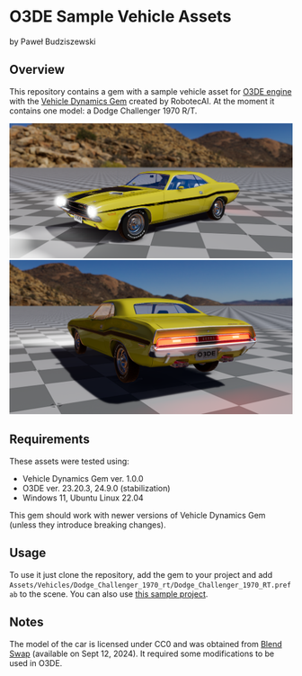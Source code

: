 # O3DE Sample Vehicle Assets

by Paweł Budziszewski

## Overview

This repository contains a gem with a sample vehicle asset for [O3DE engine](https://o3de.org/) with the [Vehicle Dynamics Gem](https://github.com/RobotecAI/o3de-vehicle-dynamics-gem) created by RobotecAI.
At the moment it contains one model: a Dodge Challenger 1970 R/T. 

![Challenger_overview_1](Docs/Images/Challenger_overview_1.png)
![Challenger_overview_2](Docs/Images/Challenger_overview_2.png)

## Requirements

These assets were tested using:
- Vehicle Dynamics Gem ver. 1.0.0
- O3DE ver. 23.20.3, 24.9.0 (stabilization)
- Windows 11, Ubuntu Linux 22.04

This gem should work with newer versions of Vehicle Dynamics Gem (unless they introduce breaking changes).

## Usage

To use it just clone the repository, add the gem to your project and add `Assets/Vehicles/Dodge_Challenger_1970_rt/Dodge_Challenger_1970_RT.prefab` to the scene. You can also use [this sample project](https://github.com/pawelbudziszewski/O3DEDodgeChallenger1970RT).

## Notes

The model of the car is licensed under CC0 and was obtained from [Blend Swap](https://www.blendswap.com/blend/4046) (available on Sept 12, 2024). It required some modifications to be used in O3DE.